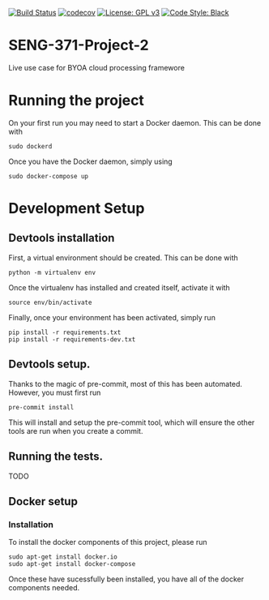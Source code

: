 [![Build Status](https://travis-ci.org/Ross-Alexandra/SENG-371-Project-2.svg?branch=master)](https://travis-ci.org/Ross-Alexandra/SENG-371-Project-2)
[![codecov](https://codecov.io/gh/Ross-Alexandra/SENG-371-Project-2/branch/master/graph/badge.svg)](https://codecov.io/gh/Ross-Alexandra/SENG-371-Project-2)
[![License: GPL v3](https://img.shields.io/badge/License-GPLv3-blue.svg)](https://www.gnu.org/licenses/gpl-3.0)
[![Code Style: Black](https://img.shields.io/badge/code%20style-black-000000.svg)](https://github.com/ambv/black)



# SENG-371-Project-2
Live use case for BYOA cloud processing framewore

# Running the project
On your first run you may need to start a Docker daemon. This
can be done with
``` commandline
sudo dockerd
```

Once you have the Docker daemon, simply using
``` commandline
sudo docker-compose up
```

# Development Setup

## Devtools installation
First, a virtual environment should be created.
This can be done with
``` commandline
python -m virtualenv env
```

Once the virtualenv has installed and created itself,
activate it with

``` commandline
source env/bin/activate
```

Finally, once your environment has been activated,
simply run
```
pip install -r requirements.txt
pip install -r requirements-dev.txt
```

## Devtools setup.
Thanks to the magic of pre-commit, most of this
has been automated. However, you must first run
``` commandline
pre-commit install
```

This will install and setup the pre-commit tool,
which will ensure the other tools are run when
you create a commit.

## Running the tests.
TODO

## Docker setup
### Installation
To install the docker components of this project,
please run
``` commandline
sudo apt-get install docker.io
sudo apt-get install docker-compose
```

Once these have sucessfully been installed, you
have all of the docker components needed.
